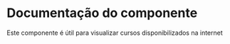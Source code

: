 # Documentação do componente

Este componente é útil para visualizar cursos disponibilizados na internet
